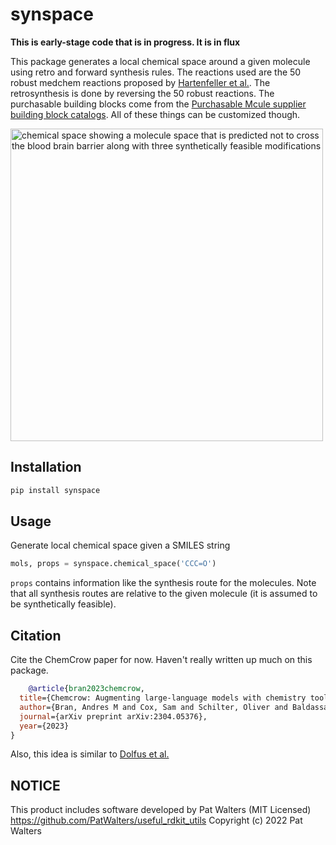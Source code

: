 # synspace

**This is early-stage code that is in progress. It is in flux**

This package generates a local chemical space around a given molecule using retro and forward synthesis rules. The reactions used are the 50 robust medchem reactions proposed by [Hartenfeller et al.](https://pubs.acs.org/doi/10.1021/ci200379p). The retrosynthesis is done by reversing the 50 robust reactions. The purchasable building blocks come from the [Purchasable Mcule supplier building block catalogs](https://mcule.com/database/). All of these things can be customized though. 

<img src="https://user-images.githubusercontent.com/908389/212747862-577182f2-a880-46ec-a0e1-33fe7f5d9987.png" alt="chemical space showing a molecule space that is predicted not to cross the blood brain barrier along with three synthetically feasible modifications" width=500>


## Installation

```sh
pip install synspace
```

## Usage

Generate local chemical space given a SMILES string
```py
mols, props = synspace.chemical_space('CCC=O')
```
`props` contains information like the synthesis route for the molecules. Note that all synthesis routes are relative to the given molecule (it is assumed to be synthetically feasible). 


## Citation

Cite the ChemCrow paper for now. Haven't really written up much on this package.

```bibtex
    @article{bran2023chemcrow,
  title={Chemcrow: Augmenting large-language models with chemistry tools},
  author={Bran, Andres M and Cox, Sam and Schilter, Oliver and Baldassari, Carlo and White, Andrew D and Schwaller, Philippe},
  journal={arXiv preprint arXiv:2304.05376},
  year={2023}
}
```

Also, this idea is similar to [Dolfus et al.](https://pubs.acs.org/doi/10.1021/acs.jcim.2c00246)

## NOTICE

This product includes software developed by Pat Walters (MIT Licensed)
https://github.com/PatWalters/useful_rdkit_utils
Copyright (c) 2022 Pat Walters
